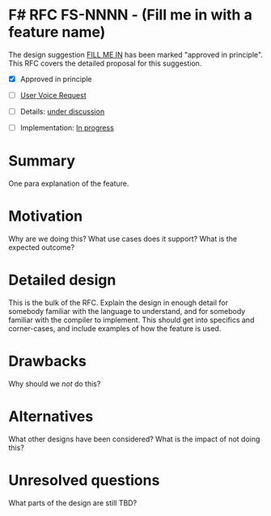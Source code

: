 # F# RFC FS-NNNN - (Fill me in with a feature name)

The design suggestion [FILL ME IN](https://fslang.uservoice.com/forums/245727-f-language/suggestions/fill-me-in) has been marked "approved in principle".
This RFC covers the detailed proposal for this suggestion.

* [x] Approved in principle
* [ ] [User Voice Request](https://fslang.uservoice.com/FILL-ME-IN)
* [ ] Details: [under discussion](https://github.com/fsharp/FSharpLangDesign/issues/FILL-ME-IN)
* [ ] Implementation: [In progress](https://github.com/Microsoft/visualfsharp/pull/FILL-ME-IN)


# Summary
[summary]: #summary

One para explanation of the feature.

# Motivation
[motivation]: #motivation

Why are we doing this? What use cases does it support? What is the expected outcome?

# Detailed design
[design]: #detailed-design

This is the bulk of the RFC. Explain the design in enough detail for somebody familiar
with the language to understand, and for somebody familiar with the compiler to implement.
This should get into specifics and corner-cases, and include examples of how the feature is used.

# Drawbacks
[drawbacks]: #drawbacks

Why should we *not* do this?

# Alternatives
[alternatives]: #alternatives

What other designs have been considered? What is the impact of not doing this?

# Unresolved questions
[unresolved]: #unresolved-questions

What parts of the design are still TBD?

